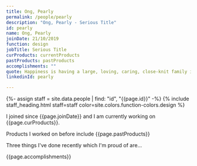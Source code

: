 ```yaml
---
title: Ong, Pearly
permalink: /people/pearly
description: "Ong, Pearly - Serious Title"
id: pearly
name: Ong, Pearly
joinDate: 21/10/2019
function: design
jobTitle: Serious Title
curProducts: currentProducts
pastProducts: pastProducts
accomplishments: ""
quote: Happiness is having a large, loving, caring, close-knit family in another city.
linkedinId: pearly

---
```


{%- assign staff = site.data.people | find: "id", "{{page.id}}" -%}
{% include staff_heading.html staff=staff color=site.colors.function-colors.design %}

<p>I joined since {{page.joinDate}} and I am currently working on {{page.curProducts}}.</p>

<p>Products I worked on before include {{page.pastProducts}}</p>

<p>Three things I've done recently which I'm proud of are...</p>
{{page.accomplishments}}
